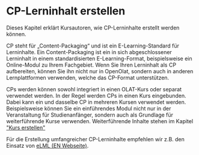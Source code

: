 # CP-Lerninhalt erstellen

Dieses Kapitel erklärt Kursautoren, wie CP-Lerninhalte erstellt werden können.

CP steht für „Content-Packaging“ und ist ein E-Learning-Standard für
Lerninhalte. Ein Content-Packaging ist ein in sich abgeschlossener Lerninhalt
in einem standardisierten E-Learning-Format, beispielsweise ein Online-Modul
zu Ihrem Fachgebiet. Wenn Sie Ihren Lerninhalt als CP aufbereiten, können Sie
ihn nicht nur in OpenOlat, sondern auch in anderen Lernplattformen verwenden,
welche das CP-Format unterstützen.

CPs werden können sowohl integriert in einen OLAT-Kurs oder separat verwendet
werden. In der Regel werden CPs in einen Kurs eingebunden. Dabei kann ein und
dasselbe CP in mehreren Kursen verwendet werden. Beispielsweise können Sie ein
einführendes Modul nicht nur in der Veranstaltung für Studienanfänger, sondern
auch als Grundlage für weiterführende Kurse verwenden. Weiterführende Inhalte stehen im Kapitel ["Kurs erstellen"](../course_create/index.de.md)

Für die Erstellung umfangreicher CP-Lerninhalte empfehlen wir z.B. den Einsatz
von [eLML (EN Webseite)](http://www.elml.org/website/en/html/index.html "eLML.org").
